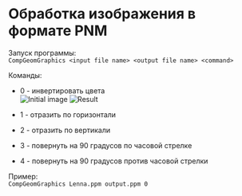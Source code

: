 # Обработка изображения в формате PNM

Запуск программы:  
`CompGeomGraphics <input file name> <output file name> <command>`

Команды:
* 0 - инвертировать цвета  
![Initial image](../Lab1/img/Lenna.ppm)
![Result](../Lab1/img/Lenna_invert.ppm)

* 1 - отразить по горизонтали
* 2 - отразить по вертикали
* 3 - повернуть на 90 градусов по часовой стрелке
* 4 - повернуть на 90 градусов против часовой стрелки

Пример:  
`CompGeomGraphics Lenna.ppm output.ppm 0`